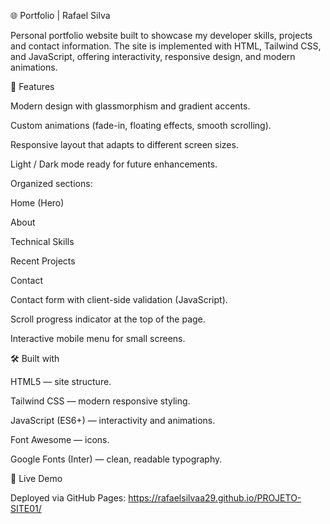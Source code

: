 🌐 Portfolio | Rafael Silva

Personal portfolio website built to showcase my developer skills, projects and contact information. The site is implemented with HTML, Tailwind CSS, and JavaScript, offering interactivity, responsive design, and modern animations.

🚀 Features

Modern design with glassmorphism and gradient accents.

Custom animations (fade-in, floating effects, smooth scrolling).

Responsive layout that adapts to different screen sizes.

Light / Dark mode ready for future enhancements.

Organized sections:

Home (Hero)

About

Technical Skills

Recent Projects

Contact

Contact form with client-side validation (JavaScript).

Scroll progress indicator at the top of the page.

Interactive mobile menu for small screens.

🛠️ Built with

HTML5 — site structure.

Tailwind CSS — modern responsive styling.

JavaScript (ES6+) — interactivity and animations.

Font Awesome — icons.

Google Fonts (Inter) — clean, readable typography.

🔗 Live Demo

Deployed via GitHub Pages:
https://rafaelsilvaa29.github.io/PROJETO-SITE01/
